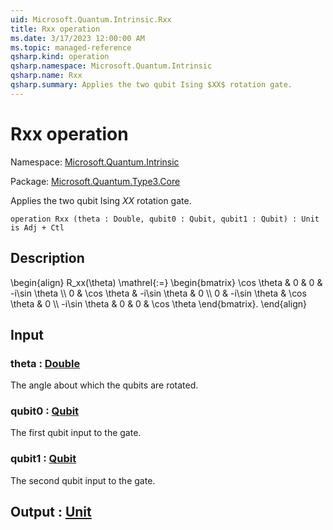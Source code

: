 ```yaml
---
uid: Microsoft.Quantum.Intrinsic.Rxx
title: Rxx operation
ms.date: 3/17/2023 12:00:00 AM
ms.topic: managed-reference
qsharp.kind: operation
qsharp.namespace: Microsoft.Quantum.Intrinsic
qsharp.name: Rxx
qsharp.summary: Applies the two qubit Ising $XX$ rotation gate.
---
```


# Rxx operation

Namespace: [Microsoft.Quantum.Intrinsic](xref:Microsoft.Quantum.Intrinsic)

Package: [Microsoft.Quantum.Type3.Core](https://nuget.org/packages/Microsoft.Quantum.Type3.Core)


Applies the two qubit Ising $XX$ rotation gate.

```qsharp
operation Rxx (theta : Double, qubit0 : Qubit, qubit1 : Qubit) : Unit is Adj + Ctl
```


## Description

\begin{align}R_xx(\theta) \mathrel{:=}\begin{bmatrix}\cos \theta & 0 & 0 & -i\sin \theta  \\\\0 & \cos \theta & -i\sin \theta & 0  \\\\0 & -i\sin \theta & \cos \theta & 0  \\\\-i\sin \theta & 0 & 0 & \cos \theta\end{bmatrix}.\end{align}

## Input

### theta : [Double](xref:microsoft.quantum.qsharp.valueliterals#double-literals)

The angle about which the qubits are rotated.


### qubit0 : [Qubit](xref:microsoft.quantum.qsharp.valueliterals#qubit-literals)

The first qubit input to the gate.


### qubit1 : [Qubit](xref:microsoft.quantum.qsharp.valueliterals#qubit-literals)

The second qubit input to the gate.



## Output : [Unit](xref:microsoft.quantum.qsharp.valueliterals#unit-literal)

